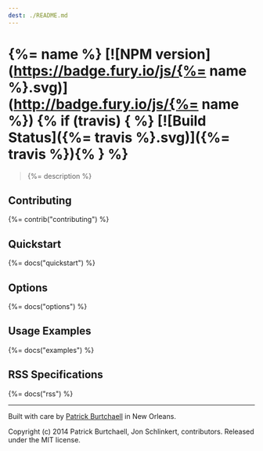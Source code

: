 ```yaml
---
dest: ./README.md
---
```

# {%= name %} [![NPM version](https://badge.fury.io/js/{%= name %}.svg)](http://badge.fury.io/js/{%= name %}) {% if (travis) { %} [![Build Status]({%= travis %}.svg)]({%= travis %}){% } %}

> {%= description %}

## Contributing
{%= contrib("contributing") %}

## Quickstart
{%= docs("quickstart") %}

## Options
{%= docs("options") %}

## Usage Examples
{%= docs("examples") %}

## RSS Specifications
{%= docs("rss") %}

***
Built with care by [Patrick Burtchaell](http://twitter.com/pburtchaell) in New Orleans.

Copyright (c) 2014 Patrick Burtchaell, Jon Schlinkert, contributors. Released under the MIT license.

[grunt]: http://gruntjs.com/
[Getting Started]: https://github.com/gruntjs/grunt/blob/devel/docs/getting_started.md

